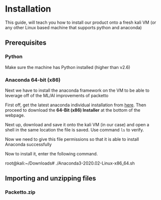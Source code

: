 Installation
============

This guide, will teach you how to install our product onto a fresh kali VM (or any other Linux based machine that supports python and anaconda)

Prerequisites
-------------

### Python

Make sure the machine has Python installed (higher than v2.6)

### Anaconda 64-bit (x86)

Next we have to install the anaconda framework on the VM to be able to leverage off of the ML/AI improvements of packetto

First off, get the latest anaconda individual installation from [here](https://www.anaconda.com/products/individual). Then proceed to download the **64-Bit (x86) Installer** at the bottom of the webpage.

Next up, download and save it onto the kali VM (in our case) and open a shell in the same location the file is saved. Use command `ls` to verify.

Now we need to give this file permissions so that it is able to install Anaconda successfully

Now to install it, enter the following command.

root@kali:~/Downloads# ./Anaconda3-2020.02-Linux-x86_64.sh

Importing and unzipping files
-----------------------------

### Packetto.zip
